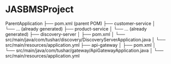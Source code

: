 # JASBMSProject
ParentApplication
├── pom.xml (parent POM)
├── customer-service
│   └── ... (already generated)
├── product-service
│   └── ... (already generated)
├── discovery-server
│   ├── pom.xml
│   └── src/main/java/com/tushar/discovery/DiscoveryServerApplication.java
│   └── src/main/resources/application.yml
├── api-gateway
│   ├── pom.xml
│   └── src/main/java/com/tushar/gateway/ApiGatewayApplication.java
│   └── src/main/resources/application.yml
